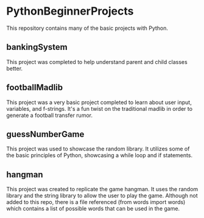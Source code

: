 # PythonBeginnerProjects

This repository contains many of the basic projects with Python.

## bankingSystem

This project was completed to help understand parent and child classes better.

## footballMadlib

This project was a very basic project completed to learn about user input, variables, and f-strings. It's a fun twist on the traditional madlib in order to generate a football transfer rumor.

## guessNumberGame

This project was used to showcase the random library. It utilizes some of the basic principles of Python, showcasing a while loop and if statements.

## hangman

This project was created to replicate the game hangman. It uses the random library and the string library to allow the user to play the game. Although not added to this repo, there is a file referenced (from words import words) which contains a list of possible words that can be used in the game.
